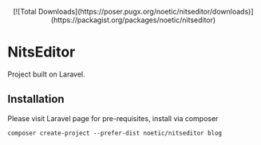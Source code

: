 
<p align="center">
    [![Total Downloads](https://poser.pugx.org/noetic/nitseditor/downloads)](https://packagist.org/packages/noetic/nitseditor)
</p>

# NitsEditor

Project built on Laravel.

## Installation

Please visit Laravel page for pre-requisites, install via composer

    composer create-project --prefer-dist noetic/nitseditor blog
